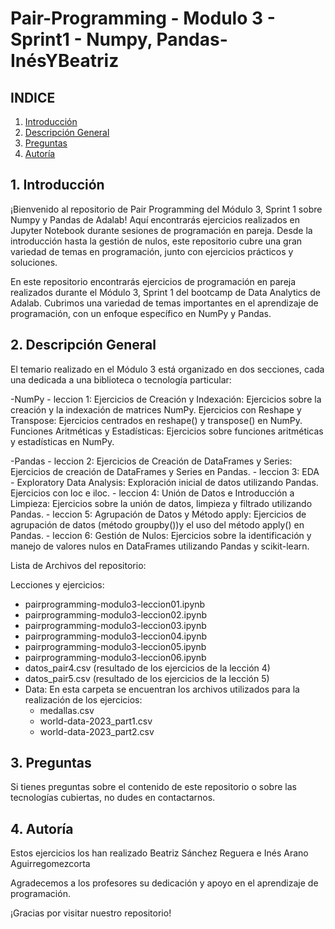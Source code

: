 # Pair-Programming - Modulo 3 - Sprint1 - Numpy, Pandas- InésYBeatriz

## INDICE
1. [Introducción](#1-introducción)
2. [Descripción General](#2-descripción)
3. [Preguntas](#3-preguntas)
4. [Autoría](#4-autoría)



## 1. Introducción

¡Bienvenido al repositorio de Pair Programming del Módulo 3, Sprint 1 sobre Numpy y Pandas de Adalab! Aquí encontrarás ejercicios realizados en Jupyter Notebook durante sesiones de programación en pareja. Desde la introducción hasta la gestión de nulos, este repositorio cubre una gran variedad de temas en programación, junto con ejercicios prácticos y soluciones.

En este repositorio encontrarás ejercicios de programación en pareja realizados durante el Módulo 3, Sprint 1 del bootcamp de Data Analytics de Adalab. Cubrimos una variedad de temas importantes en el aprendizaje de programación, con un enfoque específico en NumPy y Pandas.

## 2. Descripción General

El temario realizado en el Módulo 3 está organizado en dos secciones, cada una dedicada a una biblioteca o tecnología particular:

-NumPy
    - leccion 1:
        Ejercicios de Creación y Indexación: Ejercicios sobre la creación y la indexación de matrices NumPy.
        Ejercicios con Reshape y Transpose: Ejercicios centrados en reshape() y transpose() en NumPy.
        Funciones Aritméticas y Estadísticas: Ejercicios sobre funciones aritméticas y estadísticas en NumPy.
        

-Pandas
    - leccion 2: Ejercicios de Creación de DataFrames y Series: Ejercicios de creación de DataFrames y Series en Pandas.
    - leccion 3: EDA - Exploratory Data Analysis: Exploración inicial de datos utilizando Pandas. Ejercicios con loc e iloc.
    - leccion 4: Unión de Datos e Introducción a Limpieza: Ejercicios sobre la unión de datos, limpieza  y filtrado utilizando Pandas.
    - leccion 5: Agrupación de Datos y Método apply: Ejercicios de agrupación de datos (método groupby())y el uso del método apply() en Pandas.
    - leccion 6: Gestión de Nulos: Ejercicios sobre la identificación y manejo de valores nulos en DataFrames utilizando Pandas y scikit-learn.

Lista de Archivos del repositorio:

Lecciones y ejercicios:
- pairprogramming-modulo3-leccion01.ipynb  
- pairprogramming-modulo3-leccion02.ipynb 
- pairprogramming-modulo3-leccion03.ipynb  
- pairprogramming-modulo3-leccion04.ipynb   
- pairprogramming-modulo3-leccion05.ipynb
- pairprogramming-modulo3-leccion06.ipynb
- datos_pair4.csv (resultado de los ejercicios de la lección 4)
- datos_pair5.csv (resultado de los ejercicios de la lección 5)
- Data:
    En esta carpeta se encuentran los archivos utilizados para la realización de los ejercicios:
    - medallas.csv
    - world-data-2023_part1.csv
    - world-data-2023_part2.csv

## 3. Preguntas

Si tienes preguntas sobre el contenido de este repositorio o sobre las tecnologías cubiertas, no dudes en contactarnos.

## 4. Autoría

Estos ejercicios los han realizado Beatriz Sánchez Reguera e Inés Arano Aguirregomezcorta 

Agradecemos a los profesores su dedicación y apoyo en el aprendizaje de programación.

¡Gracias por visitar nuestro repositorio!